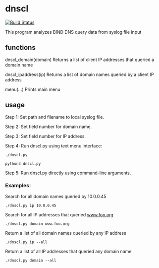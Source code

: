 # dnscl
 
[![Build Status](http://jenkins.zentrader1618.com/buildStatus/icon?job=GitHub+-+mark-w-hunter%2Fdnscl%2Frelease-0.31)](http://jenkins.zentrader1618.com/job/GitHub%20-%20mark-w-hunter/job/dnscl/job/release-0.31/)

This program analyzes BIND DNS query data from syslog file input

## functions

dnscl_domain(domain)
    Returns a list of client IP addresses that queried a domain name
    
dnscl_ipaddress(ip)
    Returns a list of domain names queried by a client IP address
    
menu(...)
    Prints main menu

## usage

Step 1: Set path and filename to local syslog file.

Step 2: Set field number for domain name.

Step 3: Set field number for IP address.

Step 4: Run dnscl.py using text menu interface:
```
./dnscl.py
``` 
```
python3 dnscl.py
```
Step 5: Run dnscl.py directly using command-line arguments.

### Examples:

Search for all domain names queried by 10.0.0.45
```
./dnscl.py ip 10.0.0.45
```
Search for all IP addresses that queried www.foo.org
```   
./dnscl.py domain www.foo.org
```
Return a list of all domain names queried by any IP address
```
./dnscl.py ip --all
```
Return a list of all IP addresses that queried any domain name
```
./dnscl.py domain --all 
```
